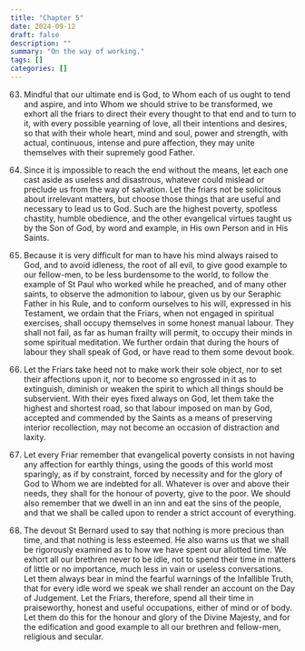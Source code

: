 ```yaml
---
title: "Chapter 5"
date: 2024-09-12
draft: false
description: ""
summary: "On the way of working."
tags: []
categories: []
---
```


63. Mindful that our ultimate end is God, to Whom each of us ought to tend and aspire, and into Whom we should strive to be transformed, we exhort all the friars to direct their every thought to that end and to turn to it, with every possible yearning of love, all their intentions and desires, so that with their whole heart, mind and soul, power and strength, with actual, continuous, intense and pure affection, they may unite themselves with their supremely good Father.

64. Since it is impossible to reach the end without the means, let each one cast aside as useless and disastrous, whatever could mislead or preclude us from the way of salvation. Let the friars not be solicitous about irrelevant matters, but choose those things that are useful and necessary to lead us to God. Such are the highest poverty, spotless chastity, humble obedience, and the other evangelical virtues taught us by the Son of God, by word and example, in His own Person and in His Saints.

65. Because it is very difficult for man to have his mind always raised to God, and to avoid idleness, the root of all evil, to give good example to our fellow-men, to be less burdensome to the world, to follow the example of St Paul who worked while he preached, and of many other saints, to observe the admonition to labour, given us by our Seraphic Father in his Rule, and to conform ourselves to his will, expressed in his Testament, we ordain that the Friars, when not engaged in spiritual exercises, shall occupy themselves in some honest manual labour. They shall not fail, as far as human frailty will permit, to occupy their minds in some spiritual meditation. We further ordain that during the hours of labour they shall speak of God, or have read to them some devout book.

66. Let the Friars take heed not to make work their sole object, nor to set their affections upon it, nor to become so engrossed in it as to extinguish, diminish or weaken the spirit to which all things should be subservient. With their eyes fixed always on God, let them take the highest and shortest road, so that labour imposed on man by God, accepted and commended by the Saints as a means of preserving interior recollection, may not become an occasion of distraction and laxity.

67. Let every Friar remember that evangelical poverty consists in not having any affection for earthly things, using the goods of this world most sparingly, as if by constraint, forced by necessity and for the glory of God to Whom we are indebted for all. Whatever is over and above their needs, they shall for the honour of poverty, give to the poor. We should also remember that we dwell in an inn and eat the sins of the people, and that we shall be called upon to render a strict account of everything.

68. The devout St Bernard used to say that nothing is more precious than time, and that nothing is less esteemed. He also warns us that we shall be rigorously examined as to how we have spent our allotted time. We exhort all our brethren never to be idle, not to spend their time in matters of little or no importance, much less in vain or useless conversations. Let them always bear in mind the fearful warnings of the Infallible Truth, that for every idle word we speak we shall render an account on the Day of Judgement. Let the Friars, therefore, spend all their time in praiseworthy, honest and useful occupations, either of mind or of body. Let them do this for the honour and glory of the Divine Majesty, and for the edification and good example to all our brethren and fellow-men, religious and secular.



